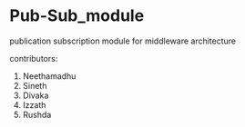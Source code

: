 # Pub-Sub_module
publication subscription module for middleware architecture

contributors:
  1. Neethamadhu
  2. Sineth
  3. Divaka
  4. Izzath
  5. Rushda
